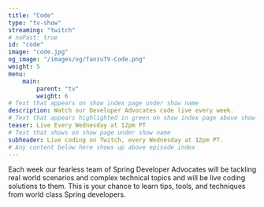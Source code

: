 ```yaml
---
title: "Code"
type: "tv-show"
streaming: "twitch"
# noPast: true
id: "code"
image: "code.jpg"
og_image: "/images/og/TanzuTV-Code.png"
weight: 5
menu:
    main:
        parent: "tv"
        weight: 6
# Text that appears on show index page under show name
description: Watch our Developer Advocates code live every week.
# Text that appears highlighted in green on show index page above show name
teaser: Live Every Wednesday at 12pm PT
# Text that shows on show page under show name
subheader: Live coding on Twitch, every Wednesday at 12pm PT.
# Any content below here shows up above episode index
---
```


Each week our fearless team of Spring Developer Advocates will be tackling real world scenarios and complex technical topics and will be live coding solutions to them. This is your chance to learn tips, tools, and techniques from world class Spring developers.